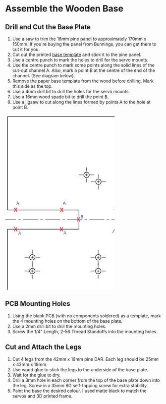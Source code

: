 Assemble the Wooden Base
==========================

Drill and Cut the Base Plate
----------------------------

1. Use a saw to trim the 18mm pine panel to approximately 170mm x 150mm. If you're buying the panel from Bunnings, you can get them to cut it for you.
2. Cut out the printed [base template](../CADv2/BasePlate.pdf) and stick it to the pine panel.
3. Use a centre punch to mark the holes to drill for the servo mounts.
4. Use the centre punch to mark some points along the solid lines of the cut-out channel A. Also, mark a point B at the centre of the end of the channel. (See diagram below).
5. Remove the paper base template from the wood before drilling. Mark this side as the top.
6. Use a 4mm drill bit to drill the holes for the servo mounts.
7. Use a 16mm wood spade bit to drill the point B.
8. Use a jigsaw to cut along the lines formed by points A to the hole at point B.

![](BasePlateHoles.png)

PCB Mounting Holes
------------------

1. Using the blank PCB (with no components soldered) as a template, mark the 4 mounting holes on the bottom of the base plate.
2. Use a 2mm drill bit to drill the mounting holes.
3. Screw the 1/4" Length, 2-56 Thread Standoffs into the mounting holes.

Cut and Attach the Legs
-----------------------

1. Cut 4 legs from the 42mm x 19mm pine DAR. Each leg should be 25mm x 42mm x 19mm.
2. Use wood glue to stick the legs to the underside of the base plate.
3. Wait for the glue to dry.
4. Drill a 3mm hole in each corner from the top of the base plate down into the leg. Screw in a 35mm 8G self-tapping screw for extra stability.
5. Paint the base the desired colour. I used matte black to match the servos and 3D printed frame.
